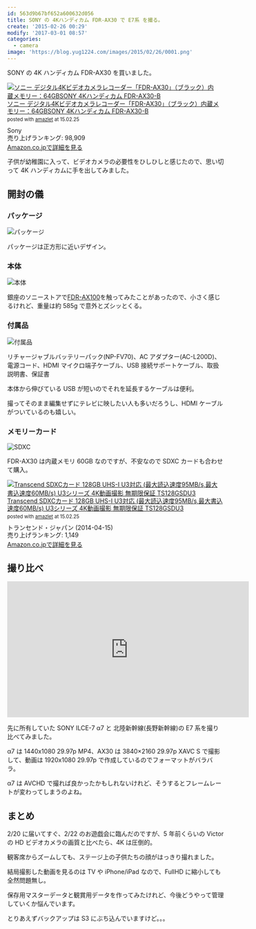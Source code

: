 ```yaml
---
id: 563d9b67bf652a600632d056
title: SONY の 4Kハンディカム FDR-AX30 で E7系 を撮る。
create: '2015-02-26 00:29'
modify: '2017-03-01 08:57'
categories:
  - camera
image: 'https://blog.yug1224.com/images/2015/02/26/0001.png'
---
```


SONY の 4K ハンディカム FDR-AX30 を買いました。

<div class="amazlet-box" style="margin-bottom:0px;"><div class="amazlet-image" style="float:left;margin:0px 12px 1px 0px;"><a href="http://www.amazon.co.jp/exec/obidos/ASIN/B00S7KOEZM/yug1224-22/ref=nosim/" name="amazletlink" target="_blank"><img src="http://ecx.images-amazon.com/images/I/31qzvB2JLcL._SL160_.jpg" alt="ソニー デジタル4Kビデオカメラレコーダー「FDR-AX30」（ブラック）内蔵メモリー：64GBSONY 4Kハンディカム FDR-AX30-B" style="border: none;" /></a></div><div class="amazlet-info" style="line-height:120%; margin-bottom: 10px"><div class="amazlet-name" style="margin-bottom:10px;line-height:120%"><a href="http://www.amazon.co.jp/exec/obidos/ASIN/B00S7KOEZM/yug1224-22/ref=nosim/" name="amazletlink" target="_blank">ソニー デジタル4Kビデオカメラレコーダー「FDR-AX30」（ブラック）内蔵メモリー：64GBSONY 4Kハンディカム FDR-AX30-B</a><div class="amazlet-powered-date" style="font-size:80%;margin-top:5px;line-height:120%">posted with <a href="http://www.amazlet.com/" title="amazlet" target="_blank">amazlet</a> at 15.02.25</div></div><div class="amazlet-detail">Sony <br />売り上げランキング: 98,909<br /></div><div class="amazlet-sub-info" style="float: left;"><div class="amazlet-link" style="margin-top: 5px"><a href="http://www.amazon.co.jp/exec/obidos/ASIN/B00S7KOEZM/yug1224-22/ref=nosim/" name="amazletlink" target="_blank">Amazon.co.jpで詳細を見る</a></div></div></div><div class="amazlet-footer" style="clear: left"></div></div>

子供が幼稚園に入って、ビデオカメラの必要性をひしひしと感じたので、思い切って 4K ハンディカムに手を出してみました。

<!-- more -->

## 開封の儀

### パッケージ

![パッケージ](/images/2015/02/26/0001.png)

パッケージは正方形に近いデザイン。

### 本体

![本体](/images/2015/02/26/0002.png)

銀座のソニーストアで[FDR-AX100](http://www.amazon.co.jp/exec/obidos/ASIN/B00HVRG7MU/yug1224-22/ref=nosim/)を触ってみたことがあったので、小さく感じるけれど、重量は約 585g で意外とズシッとくる。

### 付属品

![付属品](/images/2015/02/26/0003.png)

リチャージャブルバッテリーパック(NP-FV70)、AC アダプター(AC-L200D)、電源コード、HDMI マイクロ端子ケーブル、USB 接続サポートケーブル、取扱説明書、保証書

本体から伸びている USB が短いのでそれを延長するケーブルは便利。

撮ってそのまま編集せずにテレビに映したい人も多いだろうし、HDMI ケーブルがついているのも嬉しい。

### メモリーカード

![SDXC](/images/2015/02/26/0004.png)

FDR-AX30 は内蔵メモリ 60GB なのですが、不安なので SDXC カードも合わせて購入。

<div class="amazlet-box" style="margin-bottom:0px;"><div class="amazlet-image" style="float:left;margin:0px 12px 1px 0px;"><a href="http://www.amazon.co.jp/exec/obidos/ASIN/B00J3KA8JG/yug1224-22/ref=nosim/" name="amazletlink" target="_blank"><img src="http://ecx.images-amazon.com/images/I/51SIByHvwLL._SL160_.jpg" alt="Transcend SDXCカード 128GB UHS-I U3対応 (最大読込速度95MB/s,最大書込速度60MB/s) U3シリーズ 4K動画撮影 無期限保証 TS128GSDU3" style="border: none;" /></a></div><div class="amazlet-info" style="line-height:120%; margin-bottom: 10px"><div class="amazlet-name" style="margin-bottom:10px;line-height:120%"><a href="http://www.amazon.co.jp/exec/obidos/ASIN/B00J3KA8JG/yug1224-22/ref=nosim/" name="amazletlink" target="_blank">Transcend SDXCカード 128GB UHS-I U3対応 (最大読込速度95MB/s,最大書込速度60MB/s) U3シリーズ 4K動画撮影 無期限保証 TS128GSDU3</a><div class="amazlet-powered-date" style="font-size:80%;margin-top:5px;line-height:120%">posted with <a href="http://www.amazlet.com/" title="amazlet" target="_blank">amazlet</a> at 15.02.25</div></div><div class="amazlet-detail">トランセンド・ジャパン (2014-04-15)<br />売り上げランキング: 1,149<br /></div><div class="amazlet-sub-info" style="float: left;"><div class="amazlet-link" style="margin-top: 5px"><a href="http://www.amazon.co.jp/exec/obidos/ASIN/B00J3KA8JG/yug1224-22/ref=nosim/" name="amazletlink" target="_blank">Amazon.co.jpで詳細を見る</a></div></div></div><div class="amazlet-footer" style="clear: left"></div></div>

## 撮り比べ

<iframe width="560" height="315" src="https://www.youtube.com/embed/1OErYD2dVv4" frameborder="0" allowfullscreen></iframe>

先に所有していた SONY ILCE-7 α7 と 北陸新幹線(長野新幹線)の E7 系を撮り比べてみました。

α7 は 1440x1080 29.97p MP4、AX30 は 3840×2160 29.97p XAVC S で撮影して、動画は 1920x1080 29.97p で作成しているのでフォーマットがバラバラ。

α7 は AVCHD で撮れば良かったかもしれないけれど、そうするとフレームレートが変わってしまうのよね。

## まとめ

2/20 に届いてすぐ、2/22 のお遊戯会に臨んだのですが、5 年前くらいの Victor の HD ビデオカメラの画質と比べたら、4K は圧倒的。

観客席からズームしても、ステージ上の子供たちの顔がはっきり撮れました。

結局撮影した動画を見るのは TV や iPhone/iPad なので、FullHD に縮小しても全然問題無し。

保存用マスターデータと観賞用データを作ってみたけれど、今後どうやって管理していくか悩んでいます。

とりあえずバックアップは S3 にぶち込んでいますけど。。。
